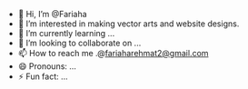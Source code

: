 - 👋 Hi, I’m @Fariaha
- 👀 I’m interested in making vector arts and website designs.
- 🌱 I’m currently learning ...
- 💞️ I’m looking to collaborate on ...
- 📫 How to reach me .@fariaharehmat2@gmail.com
- 😄 Pronouns: ...
- ⚡ Fun fact: ...

<!---
Fariaha/Fariaha is a ✨ special ✨ repository because its `README.md` (this file) appears on your GitHub profile.
You can click the Preview link to take a look at your changes.
--->
